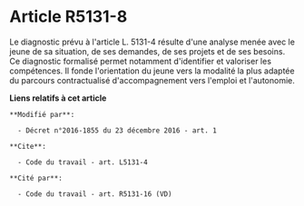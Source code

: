 # Article R5131-8

Le diagnostic prévu à l'article L. 5131-4 résulte d'une analyse menée avec le jeune de sa situation, de ses demandes, de ses
projets et de ses besoins. Ce diagnostic formalisé permet notamment d'identifier et valoriser les compétences. Il fonde
l'orientation du jeune vers la modalité la plus adaptée du parcours contractualisé d'accompagnement vers l'emploi et
l'autonomie.

**Liens relatifs à cet article**

	**Modifié par**:

	  - Décret n°2016-1855 du 23 décembre 2016 - art. 1

	**Cite**:

	  - Code du travail - art. L5131-4

	**Cité par**:

	  - Code du travail - art. R5131-16 (VD)
